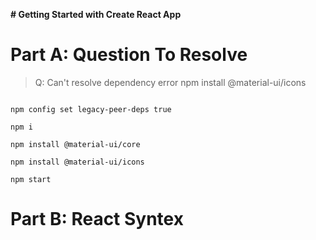 **# Getting Started with Create React App**

# Part A: Question To Resolve
> Q: Can't resolve dependency error npm install @material-ui/icons 

```shell

npm config set legacy-peer-deps true

npm i

npm install @material-ui/core

npm install @material-ui/icons

npm start

```



# Part B: React Syntex

